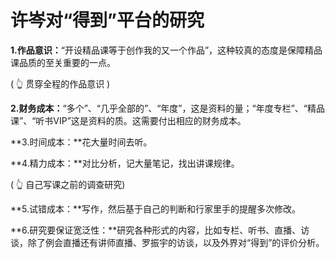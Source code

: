 # 许岑对“得到”平台的研究

**1.作品意识：**“开设精品课等于创作我的又一个作品”，这种较真的态度是保障精品课品质的至关重要的一点。

( 👆 贯穿全程的作品意识 )

**2.财务成本：**“多个”、“几乎全部的”、“年度”，这是资料的量；“年度专栏”、“精品课”、“听书VIP”这是资料的质。这需要付出相应的财务成本。

**3.时间成本：**花大量时间去听。

**4.精力成本：**对比分析，记大量笔记，找出讲课规律。

( 👆 自己写课之前的调查研究)

**5.试错成本：**写作，然后基于自己的判断和行家里手的提醒多次修改。

**6.研究要保证宽泛性：**研究各种形式的内容，比如专栏、听书、直播、访谈，除了例会直播还有讲师直播、罗振宇的访谈，以及外界对“得到”的评价分析。